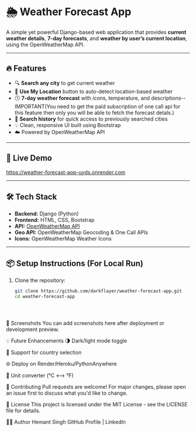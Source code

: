 # 🌦️ Weather Forecast App

A simple yet powerful Django-based web application that provides **current weather details**, **7-day forecasts**, and **weather by user’s current location**, using the OpenWeatherMap API.

---

## 🔥 Features

- 🔍 **Search any city** to get current weather
- 🧭 **Use My Location** button to auto-detect location-based weather
- 🕓 **7-day weather forecast** with icons, temperature, and descriptions--IMPORTANT(You need to get the paid subscription of one call api for this feature then only you will be able to fetch the forecast detals.)
- 📜 **Search history** for quick access to previously searched cities
- 💡 Clean, responsive UI built using Bootstrap
- ☁️ Powered by OpenWeatherMap API

---

## 🚀 Live Demo

https://weather-forecast-app-uyds.onrender.com

---

## 🛠️ Tech Stack

- **Backend:** Django (Python)
- **Frontend:** HTML, CSS, Bootstrap
- **API:** [OpenWeatherMap API](https://openweathermap.org/api)
- **Geo API:** OpenWeatherMap Geocoding & One Call APIs
- **Icons:** OpenWeatherMap Weather Icons

---

## 📦 Setup Instructions (For Local Run)

1. Clone the repository:
   ```bash
   git clone https://github.com/darkflayer/weather-forecast-app.git
   cd weather-forecast-app





📸 Screenshots
You can add screenshots here after deployment or development preview.

💡 Future Enhancements
🌗 Dark/light mode toggle

📍 Support for country selection

🌐 Deploy on Render/Heroku/PythonAnywhere

🔁 Unit converter (°C <--> °F)

🙌 Contributing
Pull requests are welcome! For major changes, please open an issue first to discuss what you'd like to change.

📄 License
This project is licensed under the MIT License - see the LICENSE file for details.

👨‍💻 Author
Hemant Singh
GitHub Profile | LinkedIn
